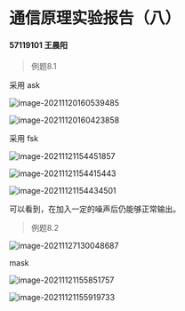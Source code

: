 # 通信原理实验报告（八）

#### **57119101 王晨阳**

> 例题8.1

采用 ask

![image-20211120160539485](C:/Users/83442/AppData/Roaming/Typora/typora-user-images/image-20211120160539485.png)

![image-20211120160423858](C:/Users/83442/AppData/Roaming/Typora/typora-user-images/image-20211120160423858.png)



采用 fsk

![image-20211121154451857](C:/Users/83442/AppData/Roaming/Typora/typora-user-images/image-20211121154451857.png)

![image-20211121154415443](C:/Users/83442/AppData/Roaming/Typora/typora-user-images/image-20211121154415443.png)

![image-20211121154434501](C:/Users/83442/AppData/Roaming/Typora/typora-user-images/image-20211121154434501.png)

可以看到，在加入一定的噪声后仍能够正常输出。

> 例题8.2

![image-20211127130048687](C:/Users/83442/AppData/Roaming/Typora/typora-user-images/image-20211127130048687.png)

mask

![image-20211121155851757](C:/Users/83442/AppData/Roaming/Typora/typora-user-images/image-20211121155851757.png)

![image-20211121155919733](C:/Users/83442/AppData/Roaming/Typora/typora-user-images/image-20211121155919733.png)

